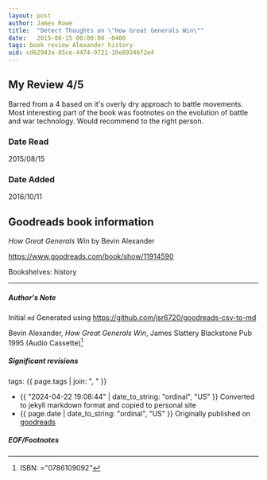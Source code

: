 ```yaml
---
layout: post
author: James Rowe
title:  "Detect Thoughts on \"How Great Generals Win\""
date:   2015-08-15 00:00:00 -0400
tags: book review Alexander history
uid: cd62943a-85ce-4474-9721-10e89346f2e4
---
```


<!-- highly dependent on how you personally use jekyll templates, and how you want this to show up -->
<!-- escape any jekyll keys with double brackets -->

## My Review 4/5

Barred from a 4 based on it's overly dry approach to battle movements. Most interesting part of the book was footnotes on the evolution of battle and war technology. Would recommend to the right person.

### Date Read
2015/08/15

### Date Added
2016/10/11

## Goodreads book information

*How Great Generals Win* by Bevin Alexander

https://www.goodreads.com/book/show/11914590

Bookshelves: history

---

##### Author's Note

Initial `md` Generated using https://github.com/jsr6720/goodreads-csv-to-md

Bevin Alexander, *How Great Generals Win*, James Slattery Blackstone Pub 1995 (Audio Cassette)[^1]

##### Significant revisions

tags: {{ page.tags | join: ", " }} <!-- todo move this somewhere -->

- {{ "2024-04-22 19:08:44" | date_to_string: "ordinal", "US" }} Converted to jekyll markdown format and copied to personal site
- {{ page.date | date_to_string: "ordinal", "US" }} Originally published on [goodreads](https://www.goodreads.com)

##### EOF/Footnotes

[^1]: ISBN: ="0786109092"